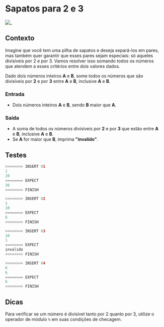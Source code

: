 # Sapatos para 2 e 3

![_](https://raw.githubusercontent.com/qxcodefup/arcade/master/base/sapatos/cover.jpg)

## Contexto

Imagine que você tem uma pilha de sapatos e deseja separá-los em pares, mas também quer garantir que esses pares sejam especiais: só aqueles divisíveis por 2 e por 3. Vamos resolver isso somando todos os números que atendem a esses critérios entre dois valores dados.

Dado dois números inteiros **A** e **B**, some todos os números que são divisíveis por **2** e por **3** entre **A** e **B**, inclusive **A** e **B**.

### Entrada

- Dois números inteiros **A** e **B**, sendo **B** maior que **A**.

### Saída

- A soma de todos os números divisíveis por **2** e por **3** que estão entre **A** e **B**, inclusive **A** e **B**.
- Se **A** for maior que **B**, imprima **"invalido"**.

## Testes

```py
>>>>>>>> INSERT 01
1
20
======== EXPECT
36
<<<<<<<< FINISH
```

```py
>>>>>>>> INSERT 02
1
10
======== EXPECT
6
<<<<<<<< FINISH
```

```py
>>>>>>>> INSERT 03
10
1
======== EXPECT
invalido
<<<<<<<< FINISH
```

```py
>>>>>>>> INSERT 04
6
6
======== EXPECT
6
<<<<<<<< FINISH
```

## Dicas

Para verificar se um número é divisível tanto por 2 quanto por 3, utilize o operador de módulo `%` em suas condições de checagem.
